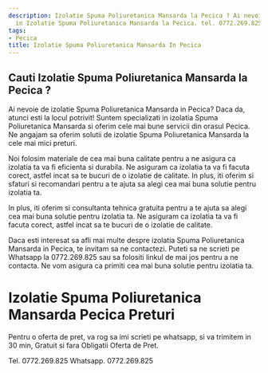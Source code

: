 ```yaml
---
description: Izolatie Spuma Poliuretanica Mansarda la Pecica ? Ai nevoie de un profesionist
  in Izolatie Spuma Poliuretanica Mansarda la Pecica. tel. 0772.269.825
tags:
- Pecica
title: Izolatie Spuma Poliuretanica Mansarda In Pecica
---
```



## Cauti Izolatie Spuma Poliuretanica Mansarda la Pecica ?

Ai nevoie de izolatie Spuma Poliuretanica Mansarda in Pecica? Daca da, atunci esti la locul potrivit! Suntem specializati in izolatia Spuma Poliuretanica Mansarda si oferim cele mai bune servicii din orasul Pecica. Ne angajam sa oferim solutii de izolatie Spuma Poliuretanica Mansarda la cele mai mici preturi.

Noi folosim materiale de cea mai buna calitate pentru a ne asigura ca izolatia ta va fi eficienta si durabila. Ne asiguram ca izolatia ta va fi facuta corect, astfel incat sa te bucuri de o izolatie de calitate. In plus, iti oferim si sfaturi si recomandari pentru a te ajuta sa alegi cea mai buna solutie pentru izolatia ta.

In plus, iti oferim si consultanta tehnica gratuita pentru a te ajuta sa alegi cea mai buna solutie pentru izolatia ta. Ne asiguram ca izolatia ta va fi facuta corect, astfel incat sa te bucuri de o izolatie de calitate.

Daca esti interesat sa afli mai multe despre izolatia Spuma Poliuretanica Mansarda in Pecica, te invitam sa ne contactezi. Puteti sa ne scrieti pe Whatsapp la 0772.269.825 sau sa folositi linkul de mai jos pentru a ne contacta. Ne vom asigura ca primiti cea mai buna solutie pentru izolatia ta.

# Izolatie Spuma Poliuretanica Mansarda Pecica Preturi
Pentru o oferta de pret, va rog sa imi scrieti pe whatsapp, si va trimitem in 30 min, Gratuit si fara Obligatii Oferta de Pret.

Tel. 0772.269.825
Whatsapp. 0772.269.825